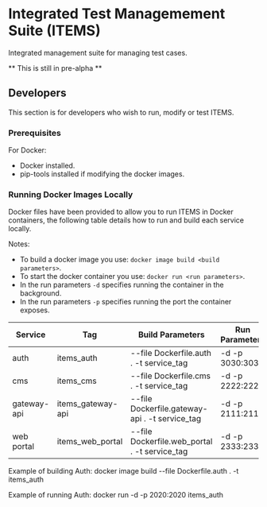 # Integrated Test Managemement Suite (ITEMS)

Integrated management suite for managing test cases.

** This is still in pre-alpha **

## Developers

This section is for developers who wish to run, modify or test ITEMS.

### Prerequisites

For Docker:
* Docker installed.
* pip-tools installed if modifying the docker images.

### Running Docker Images Locally

Docker files have been provided to allow you to run ITEMS in Docker containers, the
following table details how to run and build each service locally.

Notes:
* To build a docker image you use: `docker image build <build parameters>`.
* To start the docker container you use: `docker run <run parameters>`.
* In the run parameters `-d` specifies running the container in the background.
* In the run parameters `-p` specifies running the port the container exposes.


Service | Tag | Build Parameters | Run Parameters
------------ | ------------- | ------------- | -------------
auth | items_auth | --file Dockerfile.auth . -t service_tag | -d -p 3030:3030 <Tag>
cms | items_cms | --file Dockerfile.cms . -t service_tag | -d -p 2222:2222 <Tag>
gateway-api | items_gateway-api | --file Dockerfile.gateway-api . -t service_tag | -d -p 2111:2111 <Tag>
web portal | items_web_portal | --file Dockerfile.web_portal . -t service_tag | -d -p 2333:2333 <Tag>

Example of building Auth: docker image build --file Dockerfile.auth . -t items_auth

Example of running Auth: docker run -d -p 2020:2020 items_auth
